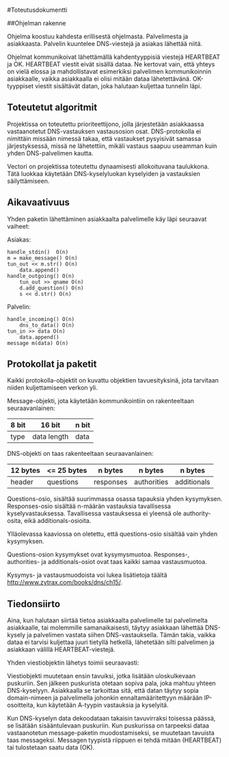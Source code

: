 #Toteutusdokumentti

##Ohjelman rakenne

Ohjelma koostuu kahdesta erillisestä ohjelmasta. Palvelimesta ja asiakkaasta. Palvelin kuuntelee DNS-viestejä ja asiakas lähettää niitä.

Ohjelmat kommunikoivat lähettämällä kahdentyyppisiä viestejä HEARTBEAT ja OK. HEARTBEAT viestit eivät sisällä dataa. Ne kertovat vain, että yhteys on vielä elossa ja mahdollistavat esimerkiksi palvelimen kommunikoinnin asiakkaalle, vaikka asiakkaalla ei olisi mitään dataa lähetettävänä. OK-tyyppiset viestit sisältävät datan, joka halutaan kuljettaa tunnelin läpi.

## Toteutetut algoritmit

Projektissa on toteutettu prioriteettijono, jolla järjestetään asiakkaassa vastaanotetut DNS-vastauksen vastausosion osat. DNS-protokolla ei nimittäin missään nimessä takaa, että vastaukset pysyisivät samassa järjestyksessä, missä ne lähetettiin, mikäli vastaus saapuu useamman kuin yhden DNS-palvelimen kautta.

Vectori on projektissa toteutettu dynaamisesti allokoituvana taulukkona. Tätä luokkaa käytetään DNS-kyselyluokan kyselyiden ja vastauksien säilyttämiseen.

## Aikavaativuus

Yhden paketin lähettäminen asiakkaalta palvelimelle käy läpi seuraavat vaiheet:

Asiakas:

```
handle_stdin()  O(n)
m = make_message() O(n)
tun_out << m.str() O(n)
    data.append()
handle_outgoing() O(n)
    tun_out >> qname O(n)
    d.add_question() O(n)
    s << d.str() O(n)
```
Palvelin:
```
handle_incoming() O(n)
    dns_to_data() O(n)
tun_in >> data O(n)
    data.append()
message m(data) O(n)
```

## Protokollat ja paketit

Kaikki protokolla-objektit on kuvattu objektien tavuesityksinä, jota tarvitaan niiden kuljettamiseen verkon yli.

Message-objekti, jota käytetään kommunikointiin on rakenteeltaan seuraavanlainen:

|8 bit|     16 bit  | n bit|
|-----|-------------|------|
|type | data length | data |


DNS-objekti on taas rakenteeltaan seuraavanlainen:

|12 bytes |<= 25 bytes| n bytes   | n bytes     | n bytes     |
|---------|-----------|-----------|-------------|-------------|
| header  | questions | responses | authorities | additionals |

Questions-osio, sisältää suurimmassa osassa tapauksia yhden kysymyksen. Responses-osio sisältää n-määrän vastauksia tavallisessa kyselyvastauksessa. Tavallisessa vastauksessa ei yleensä ole authority-osita, eikä additionals-osioita.

Ylläolevassa kaaviossa on oletettu, että questions-osio sisältää vain yhden kysymyksen.

Questions-osion kysymykset ovat kysymysmuotoa. Responses-, authorities- ja additionals-osiot ovat taas kaikki samaa vastausmuotoa.

Kysymys- ja vastausmuodoista voi lukea lisätietoja täältä http://www.zytrax.com/books/dns/ch15/.

## Tiedonsiirto

Aina, kun halutaan siirtää tietoa asiakkaalta palvelimelle tai palvelimelta asiakkaalle, tai molemmille samanaikaisesti, täytyy asiakkaan lähettää DNS-kysely ja palvelimen vastata siihen DNS-vastauksella. Tämän takia, vaikka dataa ei tarvisi kuljettaa juuri tietyllä hetkellä, lähetetään silti palvelimen ja asiakkaan välillä HEARTBEAT-viestejä.

Yhden viestiobjektin lähetys toimii seuraavasti:

Viestiobjekti muutetaan ensin tavuiksi, jotka lisätään uloskulkevaan puskuriin. Sen jälkeen puskurista otetaan sopiva pala, joka mahtuu yhteen DNS-kyselyyn. Asiakkaalla se tarkoittaa sitä, että datan täytyy sopia domain-nimeen ja palvelimella johonkin ennaltamääritettyyn määrään IP-osoitteita, kun käytetään A-tyypin vastauksia ja kyselyitä.

Kun DNS-kyselyn data dekoodataan takaisin tavuvirraksi toisessa päässä, se lisätään sisääntulevaan puskuriin. Kun puskurissa on tarpeeksi dataa vastaanotetun message-paketin muodostamiseksi, se muutetaan tavuista taas messageksi. Messagen tyypistä riippuen ei tehdä mitään (HEARTBEAT) tai tulostetaan saatu data (OK).
